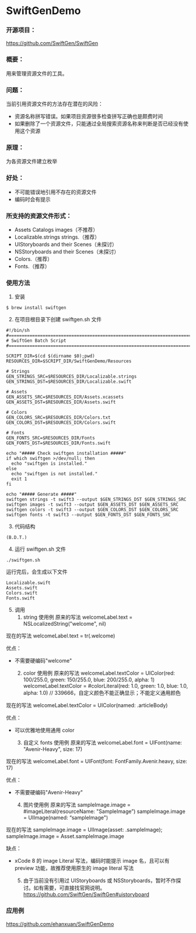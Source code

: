 # SwiftGenDemo

### 开源项目：
https://github.com/SwiftGen/SwiftGen

### 概要：
用来管理资源文件的工具。

### 问题：
当前引用资源文件的方法存在潜在的风险：
- 资源名称拼写错误。如果项目资源很多检查拼写正确也是颇费时间
- 如果删除了一个资源文件，只能通过全局搜索资源名称来判断是否已经没有使用这个资源

### 原理：
为各资源文件建立枚举

### 好处：
- 不可能错误地引用不存在的资源文件
- 编码时会有提示

### 所支持的资源文件形式：
- Assets Catalogs images（不推荐）
- Localizable.strings strings.（推荐）
- UIStoryboards and their Scenes（未探讨）
- NSStoryboards and their Scenes（未探讨）
- Colors.（推荐）
- Fonts.（推荐）

### 使用方法
1. 安装
~~~~
$ brew install swiftgen
~~~~

2. 在项目根目录下创建 swiftgen.sh 文件
~~~~
#!/bin/sh
#===============================================================================
# SwiftGen Batch Script
#===============================================================================

SCRIPT_DIR=$(cd $(dirname $0);pwd)
RESOURCES_DIR=$SCRIPT_DIR/SwiftGenDemo/Resources

# Strings
GEN_STRINGS_SRC=$RESOURCES_DIR/Localizable.strings
GEN_STRINGS_DST=$RESOURCES_DIR/Localizable.swift

# Assets
GEN_ASSETS_SRC=$RESOURCES_DIR/Assets.xcassets
GEN_ASSETS_DST=$RESOURCES_DIR/Assets.swift

# Colors
GEN_COLORS_SRC=$RESOURCES_DIR/Colors.txt
GEN_COLORS_DST=$RESOURCES_DIR/Colors.swift

# Fonts
GEN_FONTS_SRC=$RESOURCES_DIR/Fonts
GEN_FONTS_DST=$RESOURCES_DIR/Fonts.swift

echo "##### Check swiftgen installation #####"
if which swiftgen >/dev/null; then
  echo "swiftgen is installed."
else 
  echo "swiftgen is not installed."
  exit 1
fi

echo "##### Generate #####"
swiftgen strings -t swift3 --output $GEN_STRINGS_DST $GEN_STRINGS_SRC
swiftgen images -t swift3 --output $GEN_ASSETS_DST $GEN_ASSETS_SRC
swiftgen colors -t swift3 --output $GEN_COLORS_DST $GEN_COLORS_SRC
swiftgen fonts -t swift3 --output $GEN_FONTS_DST $GEN_FONTS_SRC
~~~~

3. 代码结构
~~~~
(B.D.T.)
~~~~

4. 运行 swiftgen.sh 文件
~~~~
./swiftgen.sh
~~~~
运行完后，会生成以下文件
~~~~
Localizable.swift
Assets.swift
Colors.swift
Fonts.swift
~~~~

5. 调用
    1. string 使用例
原来的写法
welcomeLabel.text = NSLocalizedString("welcome", nil)

现在的写法
welcomeLabel.text = tr(.welcome)

优点：
- 不需要硬编码"welcome"

    2. color 使用例
原来的写法
welcomeLabel.textColor = UIColor(red: 100/255.0, green: 150/255.0, blue: 200/255.0, alpha: 1)
welcomeLabel.textColor = #colorLiteral(red: 1.0, green: 1.0, blue: 1.0, alpha: 1.0)         // 339666，自定义颜色不能正确显示；不能定义通用颜色

现在的写法
welcomeLabel.textColor = UIColor(named: .articleBody)

优点：
- 可以优雅地使用通用 color

    3. 自定义 fonts 使用例
原来的写法
welcomeLabel.font = UIFont(name: "Avenir-Heavy", size: 17)

现在的写法
welcomeLabel.font = UIFont(font: FontFamily.Avenir.heavy, size: 17)

优点：
- 不需要硬编码"Avenir-Heavy"

    4. 图片使用例
原来的写法
sampleImage.image = #imageLiteral(resourceName: "SampleImage”)
sampleImage.image = UIImage(named: “sampleImage")

现在的写法
sampleImage.image = UIImage(asset: .sampleImage);
sampleImage.image = Asset.sampleImage.image

缺点：
- xCode 8 的 image Literal 写法，编码时能提示 image 名，且可以有 preview 功能，故推荐使用原生的 image literal 写法

    5. 由于当前没有引用过 UIStoryboards 或 NSStoryboards，暂时不作探讨。如有需要，可直接找官网说明。
https://github.com/SwiftGen/SwiftGen#uistoryboard


### 应用例
https://github.com/ehanxuan/SwiftGenDemo


